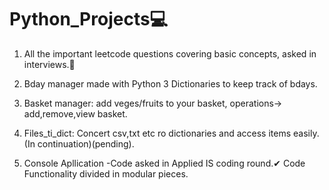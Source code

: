 # Python_Projects💻
1. All the important leetcode questions covering basic concepts, asked in interviews.🙋‍

2. Bday manager made with Python 3 Dictionaries to keep track of bdays.

3. Basket manager: add veges/fruits to your basket, operations-> add,remove,view basket.

4. Files_ti_dict: Concert csv,txt etc ro dictionaries and access items easily. (In continuation)(pending).

5. Console Apllication -Code asked in Applied IS coding round.✔ Code Functionality divided in modular pieces.


